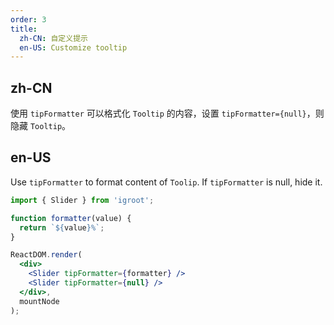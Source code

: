 ```yaml
---
order: 3
title:
  zh-CN: 自定义提示
  en-US: Customize tooltip
---
```


## zh-CN

使用 `tipFormatter` 可以格式化 `Tooltip` 的内容，设置 `tipFormatter={null}`，则隐藏 `Tooltip`。

## en-US

Use `tipFormatter` to format content of `Toolip`. If `tipFormatter` is null, hide it.

````jsx
import { Slider } from 'igroot';

function formatter(value) {
  return `${value}%`;
}

ReactDOM.render(
  <div>
    <Slider tipFormatter={formatter} />
    <Slider tipFormatter={null} />
  </div>,
  mountNode
);
````
